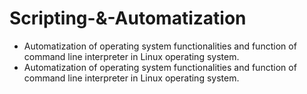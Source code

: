 # Scripting-&-Automatization

- Automatization of operating system functionalities and function of command line interpreter in Linux operating system.
- Automatization of operating system functionalities and function of command line interpreter in Linux operating system.
